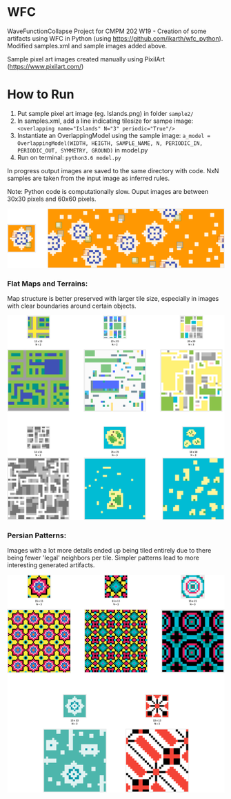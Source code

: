 # WFC
WaveFunctionCollapse Project for CMPM 202 W19 - Creation of some artifacts using WFC in Python (using https://github.com/ikarth/wfc_python). Modified samples.xml and sample images added above.   

Sample pixel art images created manually using PixilArt (https://www.pixilart.com/)

# How to Run  
1. Put sample pixel art image (eg. Islands.png) in folder `sample2/`  
2. In samples.xml, add a line indicating tilesize for sampe image: `<overlapping name="Islands" N="3" periodic="True"/>`  
3. Instantiate an OverlappingModel using the sample image: `a_model = OverlappingModel(WIDTH, HEIGTH, SAMPLE_NAME, N, PERIODIC_IN, PERIODIC_OUT, SYMMETRY, GROUND)` in model.py  
4. Run on terminal: `python3.6 model.py`  

In progress output images are saved to the same directory with code. NxN samples are taken from the input image as inferred rules.  

Note: Python code is computationally slow. Ouput images are between 30x30 pixels and 60x60 pixels.   

![](Tile.png)  
  
  
### Flat Maps and Terrains:  
Map structure is better preserved with larger tile size, especially in images with clear boundaries around certain objects.  
  
  
![](Maps.png)  
  
  
### Persian Patterns: 
Images with a lot more details ended up being tiled entirely due to there being fewer 'legal' neighbors per tile. Simpler patterns lead to more interesting generated artifacts.  
  
  
![](Tiles.png)
